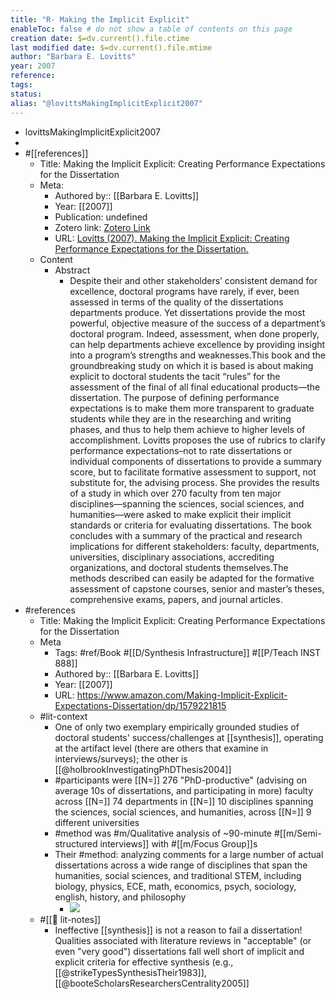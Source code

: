 ```yaml
---
title: "R- Making the Implicit Explicit"
enableToc: false # do not show a table of contents on this page
creation date: $=dv.current().file.ctime
last modified date: $=dv.current().file.mtime
author: "Barbara E. Lovitts"
year: 2007
reference: 
tags: 
status: 
alias: "@lovittsMakingImplicitExplicit2007"
---
```


- lovittsMakingImplicitExplicit2007
- 
- #[[references]]
    - Title: Making the Implicit Explicit: Creating Performance Expectations for the Dissertation
    - Meta:
        - Authored by:: [[Barbara E. Lovitts]] 
        - Year: [[2007]]
        - Publication: undefined
        - Zotero link: [Zotero Link](zotero://select/items/1_K4PLWHG8)
        - URL: [Lovitts (2007). Making the Implicit Explicit: Creating Performance Expectations for the Dissertation.](https://www.amazon.com/Making-Implicit-Explicit-Expectations-Dissertation/dp/1579221815)
    - Content
        - Abstract
            - Despite their and other stakeholders’ consistent demand for excellence, doctoral programs have rarely, if ever, been assessed in terms of the quality of the dissertations departments produce. Yet dissertations provide the most powerful, objective measure of the success of a department’s doctoral program. Indeed, assessment, when done properly, can help departments achieve excellence by providing insight into a program’s strengths and weaknesses.This book and the groundbreaking study on which it is based is about making explicit to doctoral students the tacit “rules” for the assessment of the final of all final educational products―the dissertation. The purpose of defining performance expectations is to make them more transparent to graduate students while they are in the researching and writing phases, and thus to help them achieve to higher levels of accomplishment. Lovitts proposes the use of rubrics to clarify performance expectations–not to rate dissertations or individual components of dissertations to provide a summary score, but to facilitate formative assessment to support, not substitute for, the advising process. She provides the results of a study in which over 270 faculty from ten major disciplines―spanning the sciences, social sciences, and humanities―were asked to make explicit their implicit standards or criteria for evaluating dissertations. The book concludes with a summary of the practical and research implications for different stakeholders: faculty, departments, universities, disciplinary associations, accrediting organizations, and doctoral students themselves.The methods described can easily be adapted for the formative assessment of capstone courses, senior and master’s theses, comprehensive exams, papers, and journal articles.
- #references
    - Title: Making the Implicit Explicit: Creating Performance Expectations for the Dissertation
    - Meta
        - Tags: #ref/Book #[[D/Synthesis Infrastructure]] #[[P/Teach INST 888]]
        - Authored by:: [[Barbara E. Lovitts]]
        - Year: [[2007]]
        - URL: https://www.amazon.com/Making-Implicit-Explicit-Expectations-Dissertation/dp/1579221815
    - #lit-context
        - One of only two exemplary empirically grounded studies of doctoral students' success/challenges at [[synthesis]], operating at the artifact level (there are others that examine in interviews/surveys); the other is [[@holbrookInvestigatingPhDThesis2004]]
        - #participants were [[N=]] 276 "PhD-productive" (advising on average 10s of dissertations, and participating in more) faculty across [[N=]] 74 departments in [[N=]] 10 disciplines spanning the sciences, social sciences, and humanities, across [[N=]] 9 different universities
        - #method was #m/Qualitative analysis of ~90-minute #[[m/Semi-structured interviews]] with #[[m/Focus Group]]s
        - Their #method: analyzing  comments for a large number of actual dissertations across a wide range of disciplines that span the humanities, social sciences, and traditional STEM, including biology, physics, ECE, math, economics, psych, sociology, english, history, and philosophy
            - ![](https://firebasestorage.googleapis.com/v0/b/firescript-577a2.appspot.com/o/imgs%2Fapp%2Fmegacoglab%2FRu2_E_qw_N?alt=media&token=53a8fa79-3acc-4eb0-bb92-845a1b86d0e6)
    - #[[📝 lit-notes]]
        - Ineffective [[synthesis]] is not a reason to fail a dissertation! Qualities associated with literature reviews in "acceptable" (or even "very good")  dissertations fall well short of implicit and explicit criteria for effective synthesis (e.g., [[@strikeTypesSynthesisTheir1983]], [[@booteScholarsResearchersCentrality2005]]

